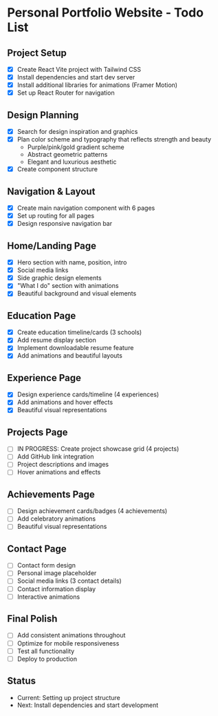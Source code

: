 # Personal Portfolio Website - Todo List

## Project Setup
- [x] Create React Vite project with Tailwind CSS
- [x] Install dependencies and start dev server
- [x] Install additional libraries for animations (Framer Motion)
- [x] Set up React Router for navigation

## Design Planning
- [x] Search for design inspiration and graphics
- [x] Plan color scheme and typography that reflects strength and beauty
  - Purple/pink/gold gradient scheme
  - Abstract geometric patterns
  - Elegant and luxurious aesthetic
- [x] Create component structure

## Navigation & Layout
- [x] Create main navigation component with 6 pages
- [x] Set up routing for all pages
- [x] Design responsive navigation bar

## Home/Landing Page
- [x] Hero section with name, position, intro
- [x] Social media links
- [x] Side graphic design elements
- [x] "What I do" section with animations
- [x] Beautiful background and visual elements

## Education Page
- [x] Create education timeline/cards (3 schools)
- [x] Add resume display section
- [x] Implement downloadable resume feature
- [x] Add animations and beautiful layouts

## Experience Page
- [x] Design experience cards/timeline (4 experiences)
- [x] Add animations and hover effects
- [x] Beautiful visual representations

## Projects Page
- [ ] IN PROGRESS: Create project showcase grid (4 projects)
- [ ] Add GitHub link integration
- [ ] Project descriptions and images
- [ ] Hover animations and effects

## Achievements Page
- [ ] Design achievement cards/badges (4 achievements)
- [ ] Add celebratory animations
- [ ] Beautiful visual representations

## Contact Page
- [ ] Contact form design
- [ ] Personal image placeholder
- [ ] Social media links (3 contact details)
- [ ] Contact information display
- [ ] Interactive animations

## Final Polish
- [ ] Add consistent animations throughout
- [ ] Optimize for mobile responsiveness
- [ ] Test all functionality
- [ ] Deploy to production

## Status
- Current: Setting up project structure
- Next: Install dependencies and start development
